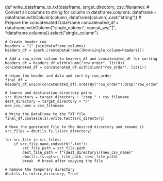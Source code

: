 def write_dataframe_to_txt(dataframe, target_directory, csv_filename): # Convert all columns to string 
    for column in dataframe.columns: 
        dataframe = dataframe.withColumn(column, dataframe[column].cast("string"))
    # Prepare the concatenated DataFrame
    concatenated_df = dataframe.withColumn("single_column", concat_ws("|", *dataframe.columns)).select("single_column")

    # Create header row
    headers = "|".join(dataframe.columns)
    headers_df = spark.createDataFrame([Row(single_column=headers)])

    # Add a row_order column to headers_df and concatenated_df for sorting
    headers_df = headers_df.withColumn("row_order", lit(0))
    concatenated_df = concatenated_df.withColumn("row_order", lit(1))

    # Union the header and data and sort by row_order
    final_df = headers_df.union(concatenated_df).orderBy("row_order").drop("row_order")

    # Source and destination directory paths
    src_directory = target_directory + "/tmp_" + csv_filename
    dest_directory = target_directory + "/"
    new_csv_name = csv_filename

    # Write the DataFrame to the TXT file
    final_df.coalesce(1).write.text(src_directory)

    # Move the generated file to the desired directory and rename it
    src_files = dbutils.fs.ls(src_directory)

    for src_file in src_files: 
        if src_file.name.endswith(".txt"): 
            src_file_path = src_file.path 
            dest_file_path = f"{dest_directory}/{new_csv_name}"
            dbutils.fs.cp(src_file_path, dest_file_path)
            break  # break after copying the file

    # Remove the temporary directory
    dbutils.fs.rm(src_directory, True)
